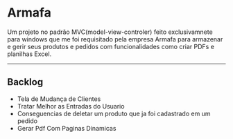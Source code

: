 <h1>Armafa</h1>

<p>Um projeto no padrão MVC(model-view-controler) feito exclusivamnete para windows que me foi requisitado pela empresa Armafa 
para armazenar e gerir seus produtos e pedidos com funcionalidades como criar PDFs e planilhas Excel.</p>
<hr>


<h2>Backlog</h2>
<ul>
    <li>Tela de Mudança de Clientes</li>
    <li>Tratar Melhor as Entradas do Usuario</li>
    <li>Conseguencias de deletar um produto que ja foi cadastrado em um pedido</li>
    <li>Gerar Pdf Com Paginas Dinamicas</li>
</ul>
